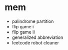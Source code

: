 # mem
- palindrome partition
- flip game i
- flip game ii
- generalized abbreviation
- leetcode robot cleaner